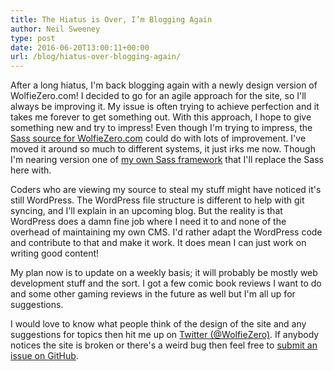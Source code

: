 ```yaml
---
title: The Hiatus is Over, I’m Blogging Again
author: Neil Sweeney
type: post
date: 2016-06-20T13:00:11+00:00
url: /blog/hiatus-over-blogging-again/
---
```


After a long hiatus, I'm back blogging again with a newly design version of WolfieZero.com! I decided to go for an agile approach for the site, so I'll always be improving it. My issue is often trying to achieve perfection and it takes me forever to get something out. With this approach, I hope to give something new and try to impress! Even though I'm trying to impress, the [Sass source for WolfieZero.com][1] could do with lots of improvement. I've moved it around so much to different systems, it just irks me now. Though I'm nearing version one of [my own Sass framework][2] that I'll replace the Sass here with.

Coders who are viewing my source to steal my stuff might have noticed it's still WordPress. The WordPress file structure is different to help with git syncing, and I'll explain in an upcoming blog. But the reality is that WordPress does a damn fine job where I need it to and none of the overhead of maintaining my own CMS. I'd rather adapt the WordPress code and contribute to that and make it work. It does mean I can just work on writing good content!

My plan now is to update on a weekly basis; it will probably be mostly web development stuff and the sort. I got a few comic book reviews I want to do and some other gaming reviews in the future as well but I'm all up for suggestions.

I would love to know what people think of the design of the site and any suggestions for topics then hit me up on [Twitter (@WolfieZero)][3]. If anybody notices the site is broken or there's a weird bug then feel free to [submit an issue on GitHub][4].

 [1]: https://github.com/WolfieZero/WolfieZero.com/tree/master/src/sass
 [2]: https://github.com/small-skeletal/sass
 [3]: https://twitter.com/WolfieZero
 [4]: https://github.com/wolfiezero/wolfiezero.com/issues
